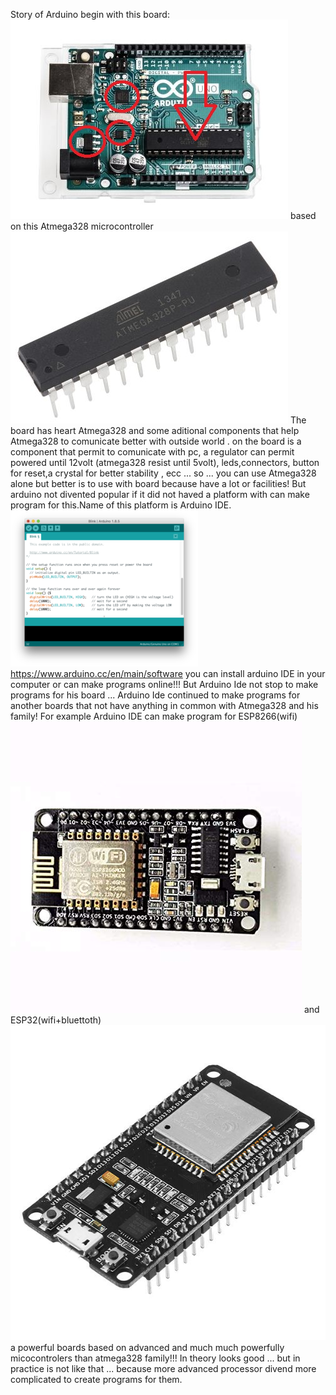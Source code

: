 Story of Arduino begin with this board:  
![alt text](https://github.com/costycnc/costycnc-old-programs/blob/master/low%20program%20arduino/board.jpg)
based on this Atmega328 microcontroller
![alt text](https://github.com/costycnc/costycnc-old-programs/blob/master/low%20program%20arduino/F7589339-01.jpg)
The board has heart Atmega328 and some aditional components that help Atmega328 to comunicate better with outside world .
on the board is a component that permit to comunicate with pc, a regulator can permit powered until 12volt (atmega328 resist until 5volt),
 leds,connectors, button for reset,a crystal for better stability , ecc ... so ... you can use Atmega328 alone but better is to use with board because have a lot or facilities!
 But arduino not divented popular if it did not haved a platform with can make program for this.Name of this platform is Arduino IDE.
 ![alt text](https://github.com/costycnc/costycnc-old-programs/blob/master/low%20program%20arduino/arduino.png)
 https://www.arduino.cc/en/main/software you can install arduino IDE in your computer or can make programs online!!!
 But Arduino Ide not stop to make programs for his board ... Arduino Ide continued to make programs for another boards that not have anything in common with Atmega328 and his family!
 For example Arduino IDE can make program for ESP8266(wifi) 
 ![alt text](https://github.com/costycnc/costycnc-old-programs/blob/master/low%20program%20arduino/esp8266.jpg)
 and ESP32(wifi+bluettoth)
 ![alt text](https://github.com/costycnc/costycnc-old-programs/blob/master/low%20program%20arduino/esp32.jpg)
 a powerful boards based on advanced and much much  powerfully micocontrolers than atmega328 family!!!
 In theory looks good ... but in practice is not like that ... because more advanced processor divend more complicated to create programs for them.
 

